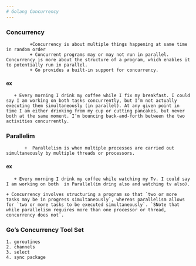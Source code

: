 ```yaml
---
# Golang Concurrency
---
```


### Concurrency 
             +Concurrency is about multiple things happening at same time in random order
             + Concurrent programs may or may not run in parallel. Concurrency is more about the structure of a program, which enables it to potentially run in parallel.
             + Go provides a built-in support for concurrency.
#### ex
       + Every morning I drink my coffee while I fix my breakfast. I could say I am working on both tasks concurrently, but I’m not actually executing them simultaneously (in parallel). At any given point in time I am either drinking from my cup or cutting pancakes, but never both at the same moment. I’m bouncing back-and-forth between the two activities concurrently.
### Parallelim
           +  Parallelism is when multiple processes are carried out simultaneously by multiple threads or processors.
#### ex
       + Every morning I drink my coffee while watching my Tv. I could say I am working on both  in Parallel(im dring also and watching tv also).

    + Concurrency involves structuring a program so that `two or more tasks may be in progress simultaneously`, whereas parallelism allows for `two or more tasks to be executed simultaneously`. `SNote that while parallelism requires more than one processor or thread, concurrency does not`.
### Go’s Concurrency Tool Set
    1. goroutines
    2. channels
    3. select
    4. sync package